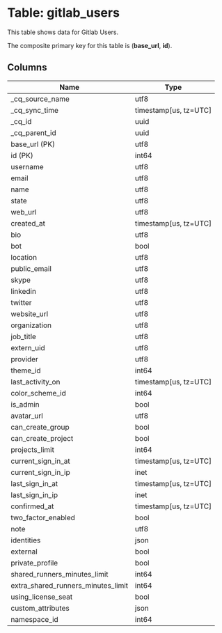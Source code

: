 # Table: gitlab_users

This table shows data for Gitlab Users.

The composite primary key for this table is (**base_url**, **id**).

## Columns

| Name          | Type          |
| ------------- | ------------- |
|_cq_source_name|utf8|
|_cq_sync_time|timestamp[us, tz=UTC]|
|_cq_id|uuid|
|_cq_parent_id|uuid|
|base_url (PK)|utf8|
|id (PK)|int64|
|username|utf8|
|email|utf8|
|name|utf8|
|state|utf8|
|web_url|utf8|
|created_at|timestamp[us, tz=UTC]|
|bio|utf8|
|bot|bool|
|location|utf8|
|public_email|utf8|
|skype|utf8|
|linkedin|utf8|
|twitter|utf8|
|website_url|utf8|
|organization|utf8|
|job_title|utf8|
|extern_uid|utf8|
|provider|utf8|
|theme_id|int64|
|last_activity_on|timestamp[us, tz=UTC]|
|color_scheme_id|int64|
|is_admin|bool|
|avatar_url|utf8|
|can_create_group|bool|
|can_create_project|bool|
|projects_limit|int64|
|current_sign_in_at|timestamp[us, tz=UTC]|
|current_sign_in_ip|inet|
|last_sign_in_at|timestamp[us, tz=UTC]|
|last_sign_in_ip|inet|
|confirmed_at|timestamp[us, tz=UTC]|
|two_factor_enabled|bool|
|note|utf8|
|identities|json|
|external|bool|
|private_profile|bool|
|shared_runners_minutes_limit|int64|
|extra_shared_runners_minutes_limit|int64|
|using_license_seat|bool|
|custom_attributes|json|
|namespace_id|int64|